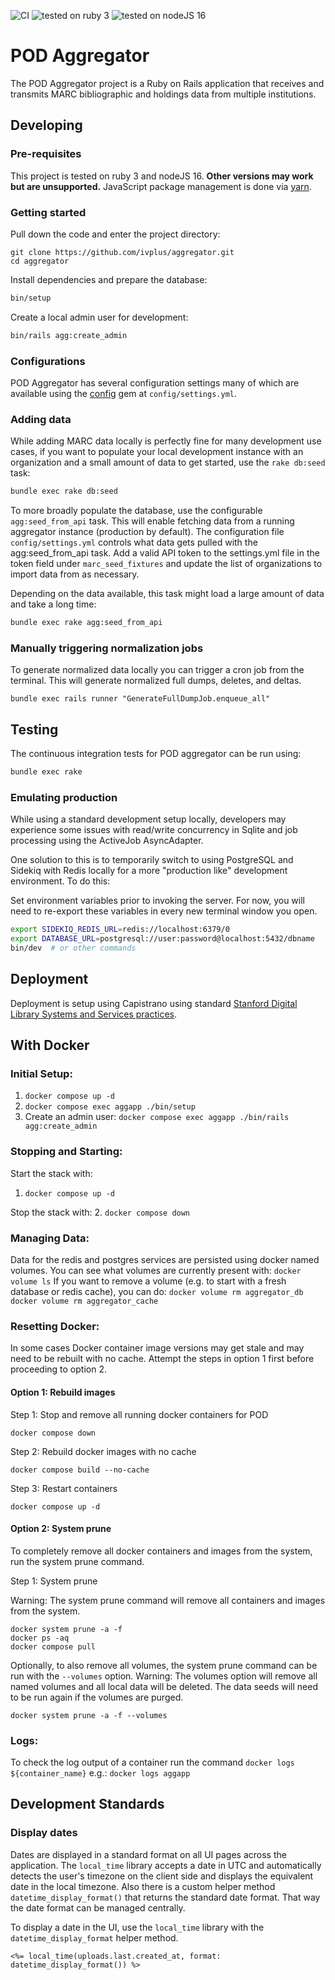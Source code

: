 ![CI](https://github.com/ivplus/aggregator/workflows/Ruby/badge.svg)
![tested on ruby 3](https://img.shields.io/badge/ruby-v3-red)
![tested on nodeJS 16](https://img.shields.io/badge/nodeJS-v16-blue)

# POD Aggregator
The POD Aggregator project is a Ruby on Rails application that receives and transmits MARC bibliographic and holdings data from multiple institutions.

## Developing

### Pre-requisites
This project is tested on ruby 3 and nodeJS 16. **Other versions may work but are unsupported.** JavaScript package management is done via [yarn](https://yarnpkg.com/).

### Getting started
Pull down the code and enter the project directory:
```
git clone https://github.com/ivplus/aggregator.git
cd aggregator
```
Install dependencies and prepare the database:
```sh
bin/setup
```
Create a local admin user for development:
```sh
bin/rails agg:create_admin
```

### Configurations
POD Aggregator has several configuration settings many of which are available using the [config](https://github.com/rubyconfig/config) gem at `config/settings.yml`.

### Adding data
While adding MARC data locally is perfectly fine for many development use cases, if you want to populate your local development instance with an organization and a small amount of data to get started, use the `rake db:seed` task:
```sh
bundle exec rake db:seed
```

To more broadly populate the database, use the configurable `agg:seed_from_api` task. This will enable fetching data from a running aggregator instance (production by default). The configuration file `config/settings.yml` controls what data gets pulled with the agg:seed_from_api task. Add a valid API token to the settings.yml file in the token field under `marc_seed_fixtures` and update the list of organizations to import data from as necessary.

Depending on the data available, this task might load a large amount of data and take a long time:
```sh
bundle exec rake agg:seed_from_api
```

### Manually triggering normalization jobs
To generate normalized data locally you can trigger a cron job from the terminal. This will generate normalized full dumps, deletes, and deltas.

`bundle exec rails runner "GenerateFullDumpJob.enqueue_all"`


## Testing
The continuous integration tests for POD aggregator can be run using:
```sh
bundle exec rake
```

### Emulating production
While using a standard development setup locally, developers may experience some issues with read/write concurrency in Sqlite and job processing using the ActiveJob AsyncAdapter.

One solution to this is to temporarily switch to using PostgreSQL and Sidekiq with Redis locally for a more "production like" development environment. To do this:

Set environment variables prior to invoking the server. For now, you will need to re-export these variables in every new terminal window you open.
```sh
export SIDEKIQ_REDIS_URL=redis://localhost:6379/0
export DATABASE_URL=postgresql://user:password@localhost:5432/dbname
bin/dev  # or other commands
```

## Deployment
Deployment is setup using Capistrano using standard [Stanford Digital Library Systems and Services practices](https://github.com/sul-dlss/DeveloperPlaybook/blob/master/best-practices/deployment.md#ruby-applications).

## With Docker

### Initial Setup:
1. `docker compose up -d`
2. `docker compose exec aggapp ./bin/setup`
3. Create an admin user: `docker compose exec aggapp ./bin/rails agg:create_admin`

### Stopping and Starting:
Start the stack with:
1. `docker compose up -d`

Stop the stack with:
2. `docker compose down`

### Managing Data:
Data for the redis and postgres services are persisted using docker named volumes. You can see what volumes are currently present with:
`docker volume ls`
If you want to remove a volume (e.g. to start with a fresh database or redis cache), you can do:
`docker volume rm aggregator_db`
`docker volume rm aggregator_cache`

### Resetting Docker:

In some cases Docker container image versions may get stale and may need to be rebuilt with no cache. Attempt the steps in option 1 first before proceeding to option 2.

#### Option 1: Rebuild images

Step 1: Stop and remove all running docker containers for POD
```
docker compose down
```

Step 2: Rebuild docker images with no cache
```
docker compose build --no-cache
```

Step 3: Restart containers
```
docker compose up -d
```

#### Option 2: System prune

To completely remove all docker containers and images from the system, run the system prune command.

Step 1: System prune

Warning: The system prune command will remove all containers and images from the system.
```
docker system prune -a -f
docker ps -aq
docker compose pull
```

Optionally, to also remove all volumes, the system prune command can be run with the `--volumes` option. Warning: The volumes option will remove all named volumes and all local data will be deleted. The data seeds will need to be run again if the volumes are purged. 
```
docker system prune -a -f --volumes
```

### Logs:
To check the log output of a container run the command `docker logs ${container_name}` e.g.:
`docker logs aggapp`

## Development Standards

### Display dates

Dates are displayed in a standard format on all UI pages across the application. The `local_time` library accepts a date in UTC and automatically detects the user's timezone on the client side and displays the equivalent date in the local timezone. Also there is a custom helper method `datetime_display_format()` that returns the standard date format. That way the date format can be managed centrally.

To display a date in the UI, use the `local_time` library with the `datetime_display_format` helper method.

```
<%= local_time(uploads.last.created_at, format: datetime_display_format()) %>
```



